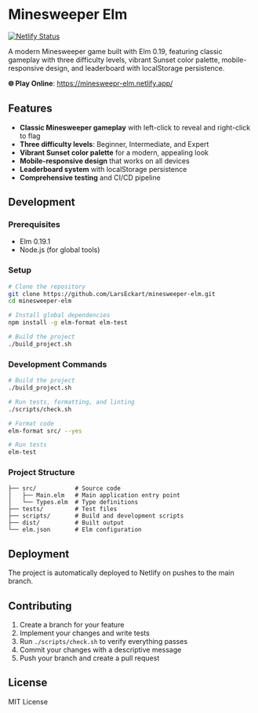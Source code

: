 # Minesweeper Elm

[![Netlify Status](https://api.netlify.com/api/v1/badges/3f9f16d5-6d65-4355-9907-655b7b375710/deploy-status)](https://app.netlify.com/projects/minesweepr-elm/deploys)

A modern Minesweeper game built with Elm 0.19, featuring classic gameplay with three difficulty levels, vibrant Sunset color palette, mobile-responsive design, and leaderboard with localStorage persistence.

**🌐 Play Online**: https://minesweepr-elm.netlify.app/

## Features

- **Classic Minesweeper gameplay** with left-click to reveal and right-click to flag
- **Three difficulty levels**: Beginner, Intermediate, and Expert
- **Vibrant Sunset color palette** for a modern, appealing look
- **Mobile-responsive design** that works on all devices
- **Leaderboard system** with localStorage persistence
- **Comprehensive testing** and CI/CD pipeline

## Development

### Prerequisites

- Elm 0.19.1
- Node.js (for global tools)

### Setup

```bash
# Clone the repository
git clone https://github.com/LarsEckart/minesweeper-elm.git
cd minesweeper-elm

# Install global dependencies
npm install -g elm-format elm-test

# Build the project
./build_project.sh
```

### Development Commands

```bash
# Build the project
./build_project.sh

# Run tests, formatting, and linting
./scripts/check.sh

# Format code
elm-format src/ --yes

# Run tests
elm-test
```

### Project Structure

```
├── src/           # Source code
│   ├── Main.elm   # Main application entry point
│   └── Types.elm  # Type definitions
├── tests/         # Test files
├── scripts/       # Build and development scripts
├── dist/          # Built output
└── elm.json       # Elm configuration
```

## Deployment

The project is automatically deployed to Netlify on pushes to the main branch.

## Contributing

1. Create a branch for your feature
2. Implement your changes and write tests
3. Run `./scripts/check.sh` to verify everything passes
4. Commit your changes with a descriptive message
5. Push your branch and create a pull request

## License

MIT License
